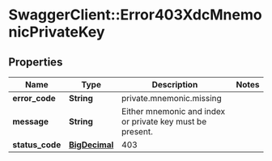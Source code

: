 # SwaggerClient::Error403XdcMnemonicPrivateKey

## Properties
Name | Type | Description | Notes
------------ | ------------- | ------------- | -------------
**error_code** | **String** | private.mnemonic.missing | 
**message** | **String** | Either mnemonic and index or private key must be present. | 
**status_code** | [**BigDecimal**](BigDecimal.md) | 403 | 

